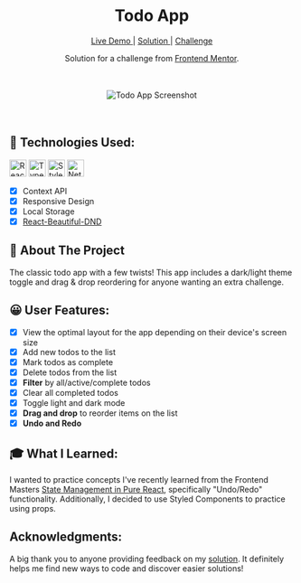 <h1 align="center">Todo App</h1>

<p align="center">
  <a href="https://www.frontendmentor.io/solutions/todo-app-4SzP6MCP8O">
    Live Demo
  </a>
  <span> | </span>
  <a href="https://main--wondrous-dodol-796100.netlify.app/">
    Solution
  </a>
  <span> | </span>
  <a href="https://www.frontendmentor.io/solutions/todo-app-4SzP6MCP8O">
    Challenge
  </a>
</p>

<p align="center">
  Solution for a challenge from <a href="https://www.frontendmentor.io/" target="_blank">Frontend Mentor</a>.
</p>

<br/>
<br/>

<div align="center">
  <img src="https://res.cloudinary.com/dz209s6jk/image/upload/q_auto:good,w_900/Challenges/llcq9eiv3ney5tkxgdtu.jpg" alt="Todo App Screenshot">
</div>

<br/>
<br/>

## 🚀 Technologies Used:

<img src="https://img.shields.io/badge/react-%2320232a.svg?style=for-the-badge&logo=react&logoColor=%2361DAFB" alt="React icon" height="30" />
<img src="https://img.shields.io/badge/typescript-%23007ACC.svg?style=for-the-badge&logo=typescript&logoColor=white" alt="Typescript icon" height="30" />
<img src="https://img.shields.io/badge/styled--components-DB7093?style=for-the-badge&logo=styled-components&logoColor=white" alt="Styles Components icon" height="30" />
<img src="https://img.shields.io/badge/netlify-%23000000.svg?style=for-the-badge&logo=netlify&logoColor=#00C7B7" alt="Netlify icon" height="30" />

- [x] Context API
- [x] Responsive Design
- [x] Local Storage
- [x] [React-Beautiful-DND](https://github.com/atlassian/react-beautiful-dnd)

## 📄 About The Project

The classic todo app with a few twists! This app includes a dark/light theme toggle and drag & drop reordering for anyone wanting an extra challenge.

## 😀 User Features:

- [x] View the optimal layout for the app depending on their device's screen size
- [x] Add new todos to the list
- [x] Mark todos as complete
- [x] Delete todos from the list
- [x] **Filter** by all/active/complete todos
- [x] Clear all completed todos
- [x] Toggle light and dark mode
- [x] **Drag and drop** to reorder items on the list
- [x] **Undo and Redo**

## 🎓 What I Learned:

I wanted to practice concepts I've recently learned from the Frontend Masters [State Management in Pure React](https://frontendmasters.com/courses/pure-react-state/), specifically "Undo/Redo" functionality. Additionally, I decided to use Styled Components to practice using props.

## Acknowledgments:

A big thank you to anyone providing feedback on my [solution](https://www.frontendmentor.io/challenges/todo-app-Su1_KokOW/hub/todo-app-using-react-typescript-styled-components-and-context-ap-e97ZiDy17r). It definitely helps me find new ways to code and discover easier solutions!
